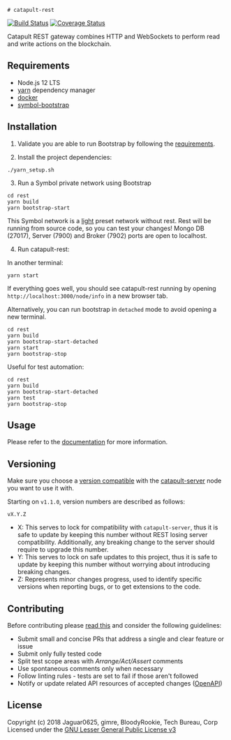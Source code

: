     # catapult-rest

[![Build Status](https://api.travis-ci.com/nemtech/catapult-rest.svg?branch=main)](https://travis-ci.com/nemtech/catapult-rest)
[![Coverage Status](https://coveralls.io/repos/github/nemtech/catapult-rest/badge.svg?branch=main)](https://coveralls.io/github/nemtech/catapult-rest?branch=main)

Catapult REST gateway combines HTTP and WebSockets to perform read and write actions on the blockchain.

## Requirements

- Node.js 12 LTS
- [yarn][yarn] dependency manager
- [docker][docker]
- [symbol-bootstrap][symbol-bootstrap] 

## Installation

1. Validate you are able to run Bootstrap by following the [requirements](https://github.com/nemtech/symbol-bootstrap#requirements).

2. Install the project dependencies:

```
./yarn_setup.sh
```

3. Run a Symbol private network using Bootstrap

```
cd rest
yarn build
yarn bootstrap-start
```

This Symbol network is a [light](https://github.com/nemtech/symbol-bootstrap#out-of-the-box-presets) preset network without rest. 
Rest will be running from source code, so you can test your changes! 
Mongo DB (27017), Server (7900) and Broker (7902) ports are open to localhost.

4. Run catapult-rest:

In another terminal:

```
yarn start
```

If everything goes well, you should see catapult-rest running by opening ``http://localhost:3000/node/info`` in a new browser tab.

Alternatively, you can run bootstrap in `detached` mode to avoid opening a new terminal. 

```
cd rest
yarn build
yarn bootstrap-start-detached
yarn start
yarn bootstrap-stop
```

Useful for test automation: 

```
cd rest
yarn build
yarn bootstrap-start-detached
yarn test
yarn bootstrap-stop
```

## Usage

Please refer to the [documentation](https://nemtech.github.io/api.html) for more information.

## Versioning

Make sure you choose a [version compatible](COMPATIBILITY.md) with the [catapult-server][catapult-server] node you want to use it with.

Starting on `v1.1.0`, version numbers are described as follows:

`vX.Y.Z`

- X: This serves to lock for compatibility with `catapult-server`, thus it is safe to update by keeping this number without REST
losing server compatibility. Additionally, any breaking change to the server should require to upgrade this number.
- Y: This serves to lock on safe updates to this project, thus it is safe to update by keeping this number without worrying about
introducing breaking changes.
- Z: Represents minor changes progress, used to identify specific versions when reporting bugs, or to get extensions to the code.

## Contributing

Before contributing please [read this](CONTRIBUTING.md) and consider the following guidelines:
- Submit small and concise PRs that address a single and clear feature or issue
- Submit only fully tested code
- Split test scope areas with _Arrange/Act/Assert_ comments
- Use spontaneous comments only when necessary
- Follow linting rules - tests are set to fail if those aren't followed
- Notify or update related API resources of accepted changes ([OpenAPI](https://github.com/nemtech/symbol-openapi))

## License

Copyright (c) 2018 Jaguar0625, gimre, BloodyRookie, Tech Bureau, Corp Licensed under the [GNU Lesser General Public License v3](LICENSE)

[yarn]: https://yarnpkg.com/lang/en/
[catapult-server]: https://github.com/nemtech/catapult-server
[symbol-bootstrap]: https://github.com/nemtech/symbol-bootstrap
[docker]: https://www.docker.com
[api-node]: https://nemtech.github.io/server.html#installation
